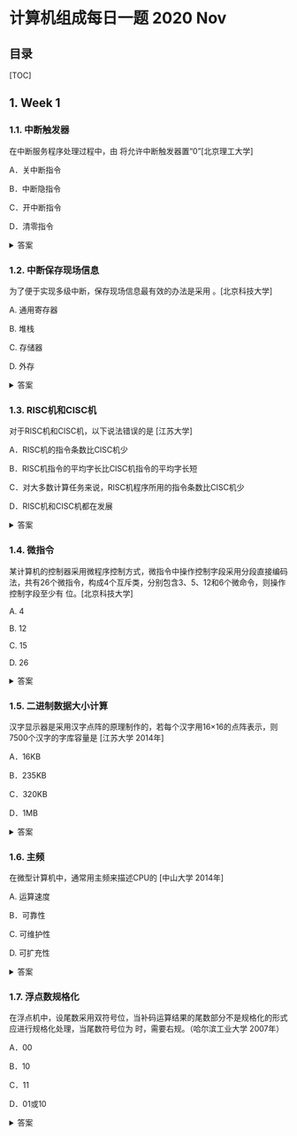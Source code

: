 计算机组成每日一题 2020 Nov
===

目录
---

[TOC]

## 1. Week 1

### 1.1. 中断触发器

在中断服务程序处理过程中，由         将允许中断触发器置“0”[北京理工大学]

A．关中断指令

B．中断隐指令

C．开中断指令

D．清零指令

<details>
<summary>答案</summary>
答案：A<br>
解析：在中断服务程序处理过程中，为了保证恢复现场和屏蔽字时不被中断，由关中断指令将允许中断触发器置“0”
</details>

### 1.2. 中断保存现场信息

为了便于实现多级中断，保存现场信息最有效的办法是采用          。[北京科技大学]

A.   通用寄存器

B.   堆栈

C.   存储器

D.   外存

<details>
<summary>答案</summary>
答案：B<br>
解析：CPU响应中断时，需要保存当前的一些寄存器中的现场信息，以便于在中断结束后进行恢复从而继续执行完毕。在多级中断时，每一层的中断都需要保护中断时的现场信息，例如一个三级中断，依次需要保护第一、第二、第三级的现场信息，当产生第三级的中断处理程序结束后，首先恢复第三级的现场进行处理，结束后返回第二级。以此类推 这样正好符合堆栈的特性，即后进入的先出来，因此采用堆栈存储比较有效。
</details>

### 1.3. RISC机和CISC机

对于RISC机和CISC机，以下说法错误的是       [江苏大学]

A．RISC机的指令条数比CISC机少

B．RISC机指令的平均字长比CISC机指令的平均字长短

C．对大多数计算任务来说，RISC机程序所用的指令条数比CISC机少

D．RISC机和CISC机都在发展

<details>
<summary>答案</summary>
答案：C<br>
解析：对于大多数计算任务来说，RISC机编写的程序会比CISC机编写的程序更长，这是因为RISC的指令都比较简单，CSIC中的一条复杂指令所完成的功能在RISC中可能要用几条指令才能实现，对于同一个源程序，显然RISC的指令条数要比CISC的多。
</details>

### 1.4. 微指令

某计算机的控制器采用微程序控制方式，微指令中操作控制字段采用分段直接编码法，共有26个微指令，构成4个互斥类，分别包含3、5、12和6个微命令，则操作控制字段至少有         位。[北京科技大学]

A.   4

B.   12

C.   15

D.   26

<details>
<summary>答案</summary>
答案：B<br>
解析：操作控制字段采用字段直接编码法，字段直接编码就是把微命令多个段，段的数目等于互斥类的数目。因此这里分为4个段，每段里要留一个离散状态表示自己没命令。所以3个微命令对应2位，5个微命令对应3位，12个微命令对应4位，6个微命令对应3位，共12位。
</details>

### 1.5. 二进制数据大小计算

汉字显示器是采用汉字点阵的原理制作的，若每个汉字用16×16的点阵表示，则7500个汉字的字库容量是           [江苏大学 2014年]

A．16KB

B．235KB

C．320KB

D．1MB

<details>
<summary>答案</summary>
答案：B<br>
解析：已知每个汉字用16×16的点阵表示，即每个汉字所占的容量为：16×16/8=32B， 7500个汉字的字库容量＝32B×7500＝240000B＝234.375kB。
</details>

### 1.6. 主频

在微型计算机中，通常用主频来描述CPU的          [中山大学 2014年]

A. 运算速度

B．可靠性

C. 可维护性

D. 可扩充性

<details>
<summary>答案</summary>
答案：A<br>
解析：主频是CPU的时钟频率，简单地说也就是CPU的工作频率。一般来说，一个时钟周期完成的指令数是固定的，所以主频越高，CPU的速度也就越快，故常用主频来描述 CPU的运算速度。
</details>

### 1.7. 浮点数规格化

在浮点机中，设尾数采用双符号位，当补码运算结果的尾数部分不是规格化的形式应进行规格化处理，当尾数符号位为          时，需要右规。（哈尔滨工业大学 2007年）

A．00

B．10

C．11

D．01或10

<details>
<summary>答案</summary>
答案：D<br>
解析：运算结果两符号位不等，表示尾数之和绝对值大于1，需右规，即将尾数之和向右移一位，阶码加1。
</details>
